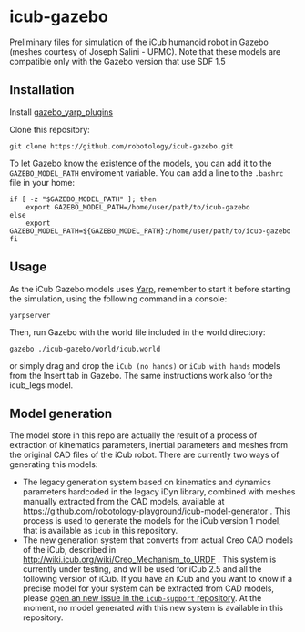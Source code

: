 icub-gazebo
===========

Preliminary files for simulation of the iCub humanoid robot in Gazebo (meshes courtesy of Joseph Salini - UPMC). Note that these models are compatible only with the Gazebo version that use SDF 1.5

Installation
------------
Install [gazebo_yarp_plugins](https://github.com/robotology/gazebo_yarp_plugins)

Clone this repository:
```
git clone https://github.com/robotology/icub-gazebo.git
```


To let Gazebo know the existence of the models, you can add it to the `GAZEBO_MODEL_PATH` enviroment variable. You can add a line to the `.bashrc` file in your home:
```
if [ -z "$GAZEBO_MODEL_PATH" ]; then
    export GAZEBO_MODEL_PATH=/home/user/path/to/icub-gazebo
else
    export GAZEBO_MODEL_PATH=${GAZEBO_MODEL_PATH}:/home/user/path/to/icub-gazebo
fi
```

Usage
-----
As the iCub Gazebo models uses [Yarp](http://yarp.it), remember to start it before starting the simulation, using the following command in a console:
```
yarpserver
```

Then, run Gazebo with the world file included in the world directory:
```
gazebo ./icub-gazebo/world/icub.world
```
or simply drag and drop the `iCub (no hands)` or `iCub with hands` models from the Insert tab in Gazebo.
The same instructions work also for the icub_legs model.

Model generation
----------------
The model store in this repo are actually the result of a process of extraction of kinematics parameters, inertial parameters and meshes from the original CAD files of the iCub robot. There are currently two ways of generating this models:

* The legacy generation system based on kinematics and dynamics parameters hardcoded in the legacy iDyn library, combined with meshes manually extracted from the CAD models, available at https://github.com/robotology-playground/icub-model-generator . This process is used to generate the models for the iCub version 1 model, that is available as `icub` in this repository.
* The new generation system that converts from actual Creo CAD models of the iCub, described in http://wiki.icub.org/wiki/Creo_Mechanism_to_URDF . This system is currently under testing, and will be used for iCub 2.5 and all the following version of iCub. If you have an iCub and you want to know if a precise model for your system can be extracted from CAD models, please [open an new issue in the `icub-support` repository](https://github.com/robotology/icub-support/issues/new). At the moment, no model generated with this new system is available in this repository.
